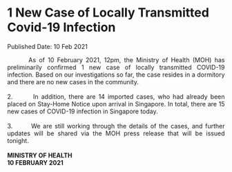 <html>
    <meta http-equiv="Content-Type" content="text/html; charset=utf-8"/>
    <meta charset="utf-8"/>
    <title>1 New Case of Locally Transmitted Covid-19 Infection</title>
    <body><h1>1 New Case of Locally Transmitted Covid-19 Infection</h1>
    <p>Published Date: 10 Feb 2021</p> <p style="text-align: justify;">&nbsp; &nbsp; &nbsp; &nbsp;As of 10 February 2021, 12pm, the Ministry of Health (MOH) has preliminarily confirmed 1 new case of locally transmitted COVID-19 infection. Based on our investigations so far, the case resides in a dormitory and there are no new cases in the community.&nbsp;<br><br>2.&nbsp; &nbsp; &nbsp; &nbsp;In addition, there are 14 imported cases, who had already been placed on Stay-Home Notice upon arrival in Singapore. In total, there are 15 new cases of COVID-19 infection in Singapore today.<br><br>3.&nbsp; &nbsp; &nbsp; &nbsp;We are still working through the details of the cases, and further updates will be shared via the MOH press release that will be issued tonight.&nbsp;<br><br><strong>MINISTRY OF HEALTH<br>10 FEBRUARY 2021</strong><br></p><div><br></div></body>
</html>